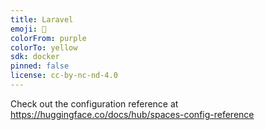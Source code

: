 ```yaml
---
title: Laravel
emoji: 🐨
colorFrom: purple
colorTo: yellow
sdk: docker
pinned: false
license: cc-by-nc-nd-4.0
---
```


Check out the configuration reference at https://huggingface.co/docs/hub/spaces-config-reference
